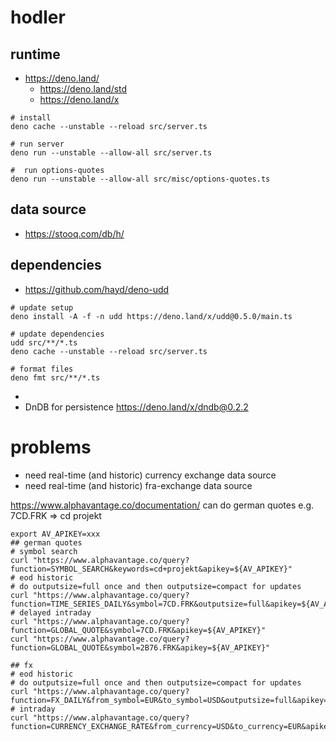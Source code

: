# hodler

## runtime

- https://deno.land/
  - https://deno.land/std
  - https://deno.land/x

```
# install
deno cache --unstable --reload src/server.ts

# run server
deno run --unstable --allow-all src/server.ts

#  run options-quotes
deno run --unstable --allow-all src/misc/options-quotes.ts
```

## data source

- https://stooq.com/db/h/

## dependencies

- https://github.com/hayd/deno-udd

```
# update setup
deno install -A -f -n udd https://deno.land/x/udd@0.5.0/main.ts

# update dependencies
udd src/**/*.ts
deno cache --unstable --reload src/server.ts

# format files
deno fmt src/**/*.ts 
```

- 
- DnDB for persistence https://deno.land/x/dndb@0.2.2


# problems

- need real-time (and historic) currency exchange data source
- need real-time (and historic) fra-exchange data source

https://www.alphavantage.co/documentation/
can do german quotes e.g. 7CD.FRK => cd projekt

```
export AV_APIKEY=xxx
## german quotes
# symbol search
curl "https://www.alphavantage.co/query?function=SYMBOL_SEARCH&keywords=cd+projekt&apikey=${AV_APIKEY}"
# eod historic
# do outputsize=full once and then outputsize=compact for updates
curl "https://www.alphavantage.co/query?function=TIME_SERIES_DAILY&symbol=7CD.FRK&outputsize=full&apikey=${AV_APIKEY}"
# delayed intraday
curl "https://www.alphavantage.co/query?function=GLOBAL_QUOTE&symbol=7CD.FRK&apikey=${AV_APIKEY}"
curl "https://www.alphavantage.co/query?function=GLOBAL_QUOTE&symbol=2B76.FRK&apikey=${AV_APIKEY}"

## fx
# eod historic
# do outputsize=full once and then outputsize=compact for updates
curl "https://www.alphavantage.co/query?function=FX_DAILY&from_symbol=EUR&to_symbol=USD&outputsize=full&apikey=${AV_APIKEY}"
# intraday
curl "https://www.alphavantage.co/query?function=CURRENCY_EXCHANGE_RATE&from_currency=USD&to_currency=EUR&apikey=${AV_APIKEY}"
```
